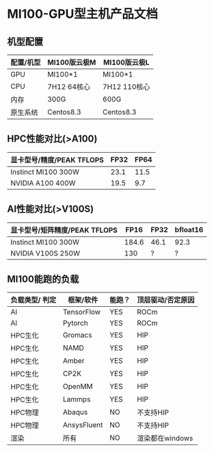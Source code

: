 # MI100-GPU型主机产品文档                                                                                                                                        

## 机型配置
|配置/机型 | MI100版云极M | MI100版云极L |
|-|-|-|
|GPU| MI100*1 | MI100*1|
|CPU| 7H12 64核心| 7H12 110核心|
|内存| 300G | 600G|
|原生系统| Centos8.3|Centos8.3|

## HPC性能对比(>A100)
|显卡型号/精度/PEAK TFLOPS |FP32 | FP64|
|-|-|-|
|Instinct MI100 300W| 23.1 | 11.5|
|NVIDIA A100 400W | 19.5 | 9.7|

## AI性能对比(>V100S)
|显卡型号/矩阵精度/PEAK TFLOPS | FP16 | FP32| bfloat16 |
|-|-|-| - |
|Instinct MI100 300W| 184.6 | 46.1| 92.3|
|NVIDIA V100S 250W | 130 | ? | ? |

## MI100能跑的负载
| 负载类型/ 判定| 框架/软件 |能跑？|顶层驱动/否定原因 |
|-|-|-|-|
|AI|TensorFlow|YES|ROCm |
|AI|Pytorch|YES|ROCm|
|HPC生化|Gromacs|YES|HIP|
|HPC生化|NAMD|YES|HIP|
|HPC生化|Amber|YES|HIP|
|HPC生化|CP2K|YES|HIP|
|HPC生化|OpenMM|YES|HIP|
|HPC生化|Lammps|YES|HIP|
|HPC物理|Abaqus|NO|不支持HIP|
|HPC物理|AnsysFluent|NO|不支持HIP|
|渲染|所有|NO|渲染都在windows|

